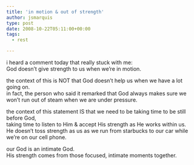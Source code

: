 ```yaml
---
title: 'in motion & out of strength'
author: jsmarquis
type: post
date: 2008-10-22T05:11:00+00:00
tags:
  - rest

---
```

i heard a comment today that really stuck with me:  
God doesn&#8217;t give strength to us when we&#8217;re in motion.

the context of this is NOT that God doesn&#8217;t help us when we have a lot going on.  
in fact, the person who said it remarked that God always makes sure we won&#8217;t run out of steam when we are under pressure.

the context of this statement IS that we need to be taking time to be still before God,  
taking time to listen to Him & accept His strength as He works within us.  
He doesn&#8217;t toss strength as us as we run from starbucks to our car while we&#8217;re on our cell phone.

our God is an intimate God.  
His strength comes from those focused, intimate moments together.